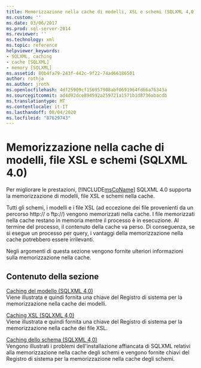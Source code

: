 ```yaml
---
title: Memorizzazione nella cache di modelli, XSL e schemi (SQLXML 4,0) | Microsoft Docs
ms.custom: ''
ms.date: 03/06/2017
ms.prod: sql-server-2014
ms.reviewer: ''
ms.technology: xml
ms.topic: reference
helpviewer_keywords:
- SQLXML, caching
- cache [SQLXML]
- memory [SQLXML]
ms.assetid: 80b4fa79-243f-442c-9f22-74ad66186501
author: rothja
ms.author: jroth
ms.openlocfilehash: 4df25909cf156957908abf0691964fd66a76343a
ms.sourcegitcommit: ad4d92dce894592a259721a1571b1d8736abacdb
ms.translationtype: MT
ms.contentlocale: it-IT
ms.lasthandoff: 08/04/2020
ms.locfileid: "87629743"
---
```

# <a name="caching-templates-xsl-and-schemas-sqlxml-40"></a>Memorizzazione nella cache di modelli, file XSL e schemi (SQLXML 4.0)
  Per migliorare le prestazioni,  [!INCLUDE[msCoName](../../../includes/msconame-md.md)] SQLXML 4.0 supporta la memorizzazione di modelli, file XSL e schemi nella cache.  
  
 Tutti gli schemi, i modelli e i file XSL (ad eccezione dei file provenienti da un percorso http:// o ftp://) vengono memorizzati nella cache. I file memorizzati nella cache restano in memoria mentre il processo è in esecuzione. Al termine del processo, il contenuto della cache va perso. Di conseguenza, se si esegue un processo per query, i vantaggi della memorizzazione nella cache potrebbero essere irrilevanti.  
  
 Negli argomenti di questa sezione vengono fornite ulteriori informazioni sulla memorizzazione nella cache.  
  
## <a name="in-this-section"></a>Contenuto della sezione  
 [Caching del modello &#40;SQLXML 4,0&#41;](template-caching-sqlxml-4-0.md)  
 Viene illustrata e quindi fornita una chiave del Registro di sistema per la memorizzazione nella cache dei modelli.  
  
 [Caching XSL &#40;SQLXML 4,0&#41;](xsl-caching-sqlxml-4-0.md)  
 Viene illustrata e quindi fornita una chiave del Registro di sistema per la memorizzazione nella cache dei file XSL.  
  
 [Caching dello schema &#40;SQLXML 4,0&#41;](schema-caching-sqlxml-4-0.md)  
 Vengono illustrati i problemi dell'installazione affiancata di SQLXML relativi alla memorizzazione nella cache degli schemi e vengono fornite chiavi del Registro di sistema per la memorizzazione nella cache degli schemi.  
  
  

